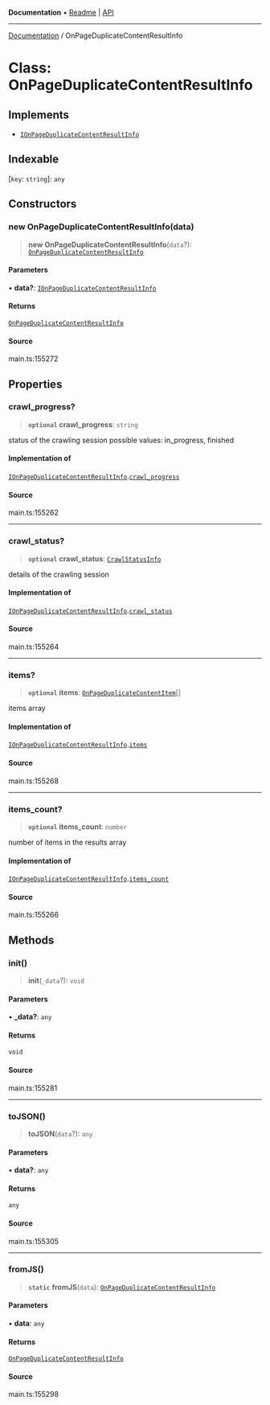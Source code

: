 **Documentation** • [Readme](../README.md) \| [API](../globals.md)

***

[Documentation](../README.md) / OnPageDuplicateContentResultInfo

# Class: OnPageDuplicateContentResultInfo

## Implements

- [`IOnPageDuplicateContentResultInfo`](../interfaces/IOnPageDuplicateContentResultInfo.md)

## Indexable

 \[`key`: `string`\]: `any`

## Constructors

### new OnPageDuplicateContentResultInfo(data)

> **new OnPageDuplicateContentResultInfo**(`data`?): [`OnPageDuplicateContentResultInfo`](OnPageDuplicateContentResultInfo.md)

#### Parameters

• **data?**: [`IOnPageDuplicateContentResultInfo`](../interfaces/IOnPageDuplicateContentResultInfo.md)

#### Returns

[`OnPageDuplicateContentResultInfo`](OnPageDuplicateContentResultInfo.md)

#### Source

main.ts:155272

## Properties

### crawl\_progress?

> **`optional`** **crawl\_progress**: `string`

status of the crawling session
possible values: in_progress, finished

#### Implementation of

[`IOnPageDuplicateContentResultInfo`](../interfaces/IOnPageDuplicateContentResultInfo.md).[`crawl_progress`](../interfaces/IOnPageDuplicateContentResultInfo.md#crawl_progress)

#### Source

main.ts:155262

***

### crawl\_status?

> **`optional`** **crawl\_status**: [`CrawlStatusInfo`](CrawlStatusInfo.md)

details of the crawling session

#### Implementation of

[`IOnPageDuplicateContentResultInfo`](../interfaces/IOnPageDuplicateContentResultInfo.md).[`crawl_status`](../interfaces/IOnPageDuplicateContentResultInfo.md#crawl_status)

#### Source

main.ts:155264

***

### items?

> **`optional`** **items**: [`OnPageDuplicateContentItem`](OnPageDuplicateContentItem.md)[]

items array

#### Implementation of

[`IOnPageDuplicateContentResultInfo`](../interfaces/IOnPageDuplicateContentResultInfo.md).[`items`](../interfaces/IOnPageDuplicateContentResultInfo.md#items)

#### Source

main.ts:155268

***

### items\_count?

> **`optional`** **items\_count**: `number`

number of items in the results array

#### Implementation of

[`IOnPageDuplicateContentResultInfo`](../interfaces/IOnPageDuplicateContentResultInfo.md).[`items_count`](../interfaces/IOnPageDuplicateContentResultInfo.md#items_count)

#### Source

main.ts:155266

## Methods

### init()

> **init**(`_data`?): `void`

#### Parameters

• **\_data?**: `any`

#### Returns

`void`

#### Source

main.ts:155281

***

### toJSON()

> **toJSON**(`data`?): `any`

#### Parameters

• **data?**: `any`

#### Returns

`any`

#### Source

main.ts:155305

***

### fromJS()

> **`static`** **fromJS**(`data`): [`OnPageDuplicateContentResultInfo`](OnPageDuplicateContentResultInfo.md)

#### Parameters

• **data**: `any`

#### Returns

[`OnPageDuplicateContentResultInfo`](OnPageDuplicateContentResultInfo.md)

#### Source

main.ts:155298
